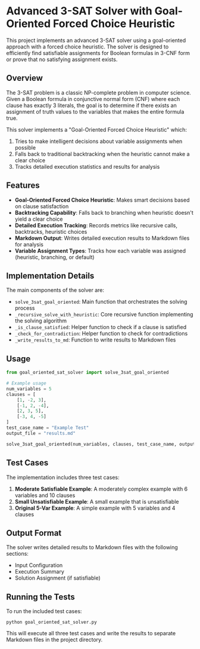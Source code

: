# Advanced 3-SAT Solver with Goal-Oriented Forced Choice Heuristic

This project implements an advanced 3-SAT solver using a goal-oriented approach with a forced choice heuristic. The solver is designed to efficiently find satisfiable assignments for Boolean formulas in 3-CNF form or prove that no satisfying assignment exists.

## Overview

The 3-SAT problem is a classic NP-complete problem in computer science. Given a Boolean formula in conjunctive normal form (CNF) where each clause has exactly 3 literals, the goal is to determine if there exists an assignment of truth values to the variables that makes the entire formula true.

This solver implements a "Goal-Oriented Forced Choice Heuristic" which:

1. Tries to make intelligent decisions about variable assignments when possible
2. Falls back to traditional backtracking when the heuristic cannot make a clear choice
3. Tracks detailed execution statistics and results for analysis

## Features

- **Goal-Oriented Forced Choice Heuristic**: Makes smart decisions based on clause satisfaction
- **Backtracking Capability**: Falls back to branching when heuristic doesn't yield a clear choice
- **Detailed Execution Tracking**: Records metrics like recursive calls, backtracks, heuristic choices
- **Markdown Output**: Writes detailed execution results to Markdown files for analysis
- **Variable Assignment Types**: Tracks how each variable was assigned (heuristic, branching, or default)

## Implementation Details

The main components of the solver are:

- `solve_3sat_goal_oriented`: Main function that orchestrates the solving process
- `_recursive_solve_with_heuristic`: Core recursive function implementing the solving algorithm
- `_is_clause_satisfied`: Helper function to check if a clause is satisfied
- `_check_for_contradiction`: Helper function to check for contradictions
- `_write_results_to_md`: Function to write results to Markdown files

## Usage

```python
from goal_oriented_sat_solver import solve_3sat_goal_oriented

# Example usage
num_variables = 5
clauses = [
    [1, -2, 3], 
    [-1, 2, -4], 
    [2, 3, 5], 
    [-3, 4, -5]
]
test_case_name = "Example Test"
output_file = "results.md"

solve_3sat_goal_oriented(num_variables, clauses, test_case_name, output_file)
```

## Test Cases

The implementation includes three test cases:

1. **Moderate Satisfiable Example**: A moderately complex example with 6 variables and 10 clauses
2. **Small Unsatisfiable Example**: A small example that is unsatisfiable
3. **Original 5-Var Example**: A simple example with 5 variables and 4 clauses

## Output Format

The solver writes detailed results to Markdown files with the following sections:

- Input Configuration
- Execution Summary
- Solution Assignment (if satisfiable)

## Running the Tests

To run the included test cases:

```
python goal_oriented_sat_solver.py
```

This will execute all three test cases and write the results to separate Markdown files in the project directory. 